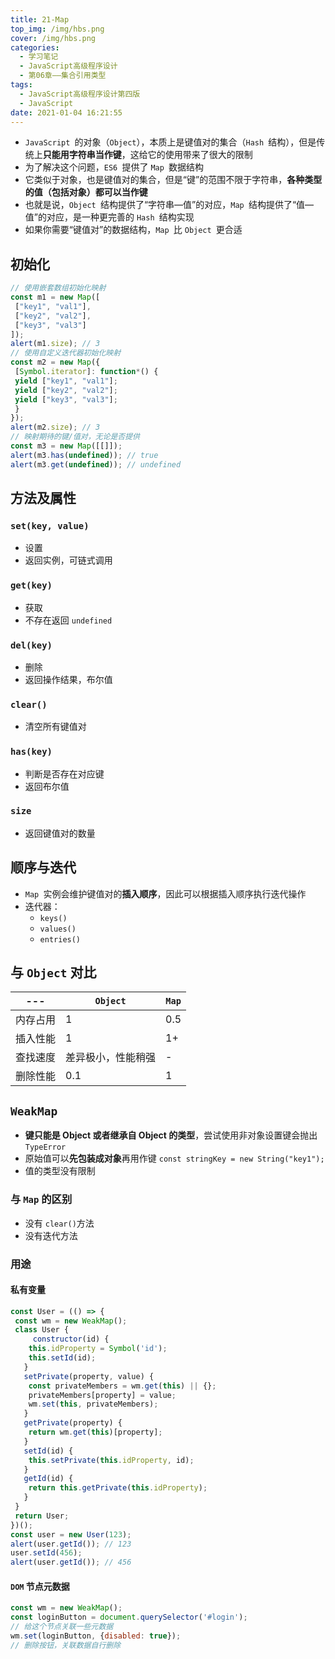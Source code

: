 ```yaml
---
title: 21-Map
top_img: /img/hbs.png
cover: /img/hbs.png
categories:
  - 学习笔记
  - JavaScript高级程序设计
  - 第06章——集合引用类型
tags:
  - JavaScript高级程序设计第四版
  - JavaScript
date: 2021-01-04 16:21:55
---
```


- `JavaScript `的对象（`Object`），本质上是键值对的集合（`Hash `结构），但是传统上**只能用字符串当作键**，这给它的使用带来了很大的限制
- 为了解决这个问题，`ES6 `提供了 `Map `数据结构
- 它类似于对象，也是键值对的集合，但是“键”的范围不限于字符串，**各种类型的值（包括对象）都可以当作键**
- 也就是说，`Object `结构提供了“字符串—值”的对应，`Map `结构提供了“值—值”的对应，是一种更完善的 `Hash `结构实现
- 如果你需要“键值对”的数据结构，`Map `比 `Object `更合适

## 初始化

```js
// 使用嵌套数组初始化映射
const m1 = new Map([
 ["key1", "val1"],
 ["key2", "val2"],
 ["key3", "val3"]
]);
alert(m1.size); // 3
// 使用自定义迭代器初始化映射
const m2 = new Map({
 [Symbol.iterator]: function*() {
 yield ["key1", "val1"];
 yield ["key2", "val2"];
 yield ["key3", "val3"];
 }
});
alert(m2.size); // 3
// 映射期待的键/值对，无论是否提供
const m3 = new Map([[]]);
alert(m3.has(undefined)); // true
alert(m3.get(undefined)); // undefined 
```

## 方法及属性

### `set(key, value)`

- 设置
- 返回实例，可链式调用

### `get(key)`

- 获取
- 不存在返回 `undefined`

### `del(key)`

- 删除
- 返回操作结果，布尔值

### `clear()`

- 清空所有键值对

### `has(key)`

- 判断是否存在对应键
- 返回布尔值

### `size`

- 返回键值对的数量

## 顺序与迭代

- `Map `实例会维护键值对的**插入顺序**，因此可以根据插入顺序执行迭代操作
- 迭代器：
  - `keys()`
  - `values()`
  - `entries()`

## 与 `Object` 对比

| ---      | `Object`           | `Map` |
| -------- | ------------------ | ----- |
| 内存占用 | 1                  | 0.5   |
| 插入性能 | 1                  | 1+    |
| 查找速度 | 差异极小，性能稍强 | -     |
| 删除性能 | 0.1                | 1     |

## `WeakMap`

- **键只能是 Object 或者继承自 Object 的类型**，尝试使用非对象设置键会抛出 `TypeError`
-  原始值可以**先包装成对象**再用作键 `const stringKey = new String("key1");`
- 值的类型没有限制

### 与 `Map` 的区别

- 没有 `clear()`方法
- 没有迭代方法

### 用途

#### 私有变量

```js
const User = (() => {
 const wm = new WeakMap();
 class User {
 	 constructor(id) {
    this.idProperty = Symbol('id'); 
    this.setId(id);
   }
   setPrivate(property, value) {
    const privateMembers = wm.get(this) || {};
    privateMembers[property] = value;
    wm.set(this, privateMembers);
   }
   getPrivate(property) {
    return wm.get(this)[property];
   }
   setId(id) {
    this.setPrivate(this.idProperty, id);
   }
   getId(id) {
    return this.getPrivate(this.idProperty);
   }
 }
 return User;
})();
const user = new User(123);
alert(user.getId()); // 123
user.setId(456);
alert(user.getId()); // 456
```

#### `DOM` 节点元数据

```js
const wm = new WeakMap();
const loginButton = document.querySelector('#login');
// 给这个节点关联一些元数据
wm.set(loginButton, {disabled: true}); 
// 删除按钮，关联数据自行删除
```